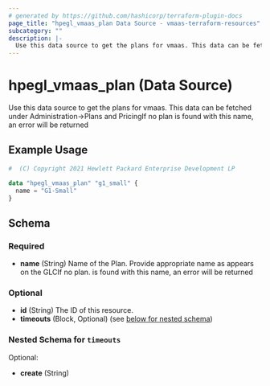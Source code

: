 ```yaml
---
# generated by https://github.com/hashicorp/terraform-plugin-docs
page_title: "hpegl_vmaas_plan Data Source - vmaas-terraform-resources"
subcategory: ""
description: |-
  Use this data source to get the plans for vmaas. This data can be fetched under Administration->Plans and PricingIf no plan is found with this name, an error will be returned
---
```


# hpegl_vmaas_plan (Data Source)

Use this data source to get the plans for vmaas. This data can be fetched under Administration->Plans and PricingIf no plan is found with this name, an error will be returned

## Example Usage

```terraform
#  (C) Copyright 2021 Hewlett Packard Enterprise Development LP

data "hpegl_vmaas_plan" "g1_small" {
  name = "G1-Small"
}
```

<!-- schema generated by tfplugindocs -->
## Schema

### Required

- **name** (String) Name of the Plan. Provide appropriate name as appears on the GLCIf no plan. is found with this name, an error will be returned

### Optional

- **id** (String) The ID of this resource.
- **timeouts** (Block, Optional) (see [below for nested schema](#nestedblock--timeouts))

<a id="nestedblock--timeouts"></a>
### Nested Schema for `timeouts`

Optional:

- **create** (String)


